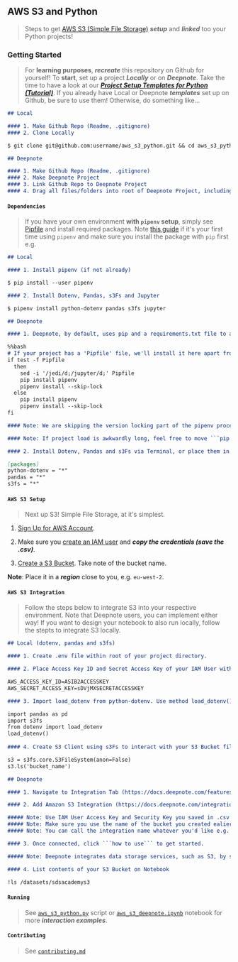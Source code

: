 ## AWS S3 and Python

> Steps to get [AWS S3 (Simple File Storage)](https://aws.amazon.com/s3/) ***setup*** and ***linked*** too your Python projects!

### Getting Started

> For **learning purposes**, ***recreate*** this repository on Github for yourself! To **start**, set up a project ***Locally*** or on ***Deepnote***. Take the time to have a look at our ***[Project Setup Templates for Python (Tutorial)](https://github.com/sportsdatasolutions/python_project_template)***. If you already have Local or Deepnote ***templates*** set up on Github, be sure to use them! Otherwise, do something like...

```markdown
## Local

#### 1. Make Github Repo (Readme, .gitignore)
#### 2. Clone Locally

$ git clone git@github.com:username/aws_s3_python.git && cd aws_s3_python
```

```markdown
## Deepnote

#### 1. Make Github Repo (Readme, .gitignore)
#### 2. Make Deepnote Project
#### 3. Link Github Repo to Deepnote Project
#### 4. Drag all files/folders into root of Deepnote Project, including .git, and delete empty folder
```

#### ```Dependencies```

> If you have your own environment **with ```pipenv``` setup**, simply see [Pipfile](./Pipfile) and install required packages. Note [this guide](https://realpython.com/pipenv-guide/) if it's your first time using ```pipenv``` and make sure you install the package with ```pip``` first e.g.

```markdown
## Local

#### 1. Install pipenv (if not already)

$ pip install --user pipenv

#### 2. Install Dotenv, Pandas, s3Fs and Jupyter

$ pipenv install python-dotenv pandas s3fs jupyter
```

```markdown
## Deepnote

#### 1. Deepnote, by default, uses pip and a requirements.txt file to allow you to install and track additional pacakges. To swap this to pipenv and a Pipfile, copy the code below and replace the existing code cell in your Deepnote Project's init.ipynb file.

%%bash
# If your project has a 'Pipfile' file, we'll install it here apart from blacklisted packages that interfere with Deepnote (see above).
if test -f Pipfile
  then
    sed -i '/jedi/d;/jupyter/d;' Pipfile
    pip install pipenv
    pipenv install --skip-lock
  else
    pip install pipenv
    pipenv install --skip-lock
fi

#### Note: We are skipping the version locking part of the pipenv process (via ```--skip-lock```) because we are not building a long term project and don't want to increase project load times. However, keeping a ```Pipfile.lock``` for long term projects is a must, so make sure you don't ```--skip-lock``` for thoes projects!

#### Note: If project load is awkwardly long, feel free to move ```pip install pipenv``` instructions to ```Dockerfile``` e.g. ```RUN pip install pipenv```. Run build and Restart machine when prompt to do so.

#### 2. Install Dotenv, Pandas and s3Fs via Terminal, or place them in Pipfile (like below) and restart machine.

[packages]
python-dotenv = "*"
pandas = "*"
s3fs = "*"
```

#### ```AWS S3 Setup```

> Next up S3! Simple File Storage, at it's simplest. 

1. [Sign Up for AWS Account](https://docs.aws.amazon.com/AmazonS3/latest/gsg/SigningUpforS3.html). 

2. Make sure you [create an IAM user](https://docs.aws.amazon.com/AmazonS3/latest/gsg/SigningUpforS3.html#create-an-iam-user-gsg) and ***copy the credentials (save the .csv)***.

3. [Create a S3 Bucket](https://docs.aws.amazon.com/AmazonS3/latest/gsg/CreatingABucket.html). Take note of the bucket name.

**Note**: Place it in a ***region*** close to you, e.g. ```eu-west-2```.

#### ```AWS S3 Integration```

> Follow the steps below to integrate S3 into your respective environment. Note that Deepnote users, you can implement either way! If you want to design your notebook to also run locally, follow the stepts to integrate S3 locally.

```markdown
## Local (dotenv, pandas and s3fs)

#### 1. Create .env file within root of your project directory.

#### 2. Place Access Key ID and Secret Access Key of your IAM User within .env file. e.g.

AWS_ACCESS_KEY_ID=ASIB2ACCESSKEY
AWS_SECRET_ACCESS_KEY=sDVjMXSECRETACCESSKEY

#### 3. Import load_dotenv from python-dotenv. Use method load_dotenv() to load .env variables into currrent project environment.

import pandas as pd
import s3fs
from dotenv import load_dotenv
load_dotenv()
  
#### 4. Create S3 Client using s3Fs to interact with your S3 Bucket file system (w/ List S3 bucket files example)

s3 = s3fs.core.S3FileSystem(anon=False)
s3.ls('bucket_name')
```

```markdown
## Deepnote

#### 1. Navigate to Integration Tab (https://docs.deepnote.com/features/integrations) of your Deepnote Project

#### 2. Add Amazon S3 Integration (https://docs.deepnote.com/integrations/aws-s3).

##### Note: Use IAM User Access Key and Security Key you saved in .csv earlier. 
##### Note: Make sure you use the name of the bucket you created ealier.
##### Note: You can call the integration name whatever you'd like e.g. sdsacademys3

#### 3. Once connected, click ```how to use``` to get started.

##### Note: Deepnote integrates data storage services, such as S3, by simply extending them onto your project under the directory path /datasets (it can extend more than one integration). This way, you can simply interact with S3 as if it were a directory within your project.

#### 4. List contents of your S3 Bucket on Notebook

!ls /datasets/sdsacademys3
```

#### ```Running```

> See [```aws_s3_python.py```](./aws_s3_python.py) script or [```aws_s3_deepnote.ipynb```](./aws_s3_deepnote.ipynb) notebook for more ***interaction examples***.

#### ```Contributing```

> See [```contributing.md```](./contributing.md)

